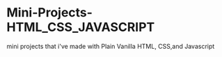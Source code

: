 # Mini-Projects-HTML_CSS_JAVASCRIPT
mini projects that i've made with Plain Vanilla HTML, CSS,and Javascript 
